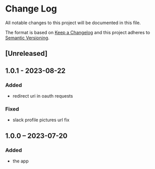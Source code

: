 # Change Log
All notable changes to this project will be documented in this file.

The format is based on [Keep a Changelog](http://keepachangelog.com/)
and this project adheres to [Semantic Versioning](http://semver.org/).

## [Unreleased]

## 1.0.1 - 2023-08-22
### Added
* redirect uri in oauth requests
### Fixed
* slack profile pictures url fix

## 1.0.0 – 2023-07-20
### Added
* the app
